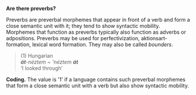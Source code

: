 **Are there preverbs?**

Preverbs are preverbal morphemes that appear in front of a verb and form a close semantic unit with it; they tend to show syntactic mobility. Morphemes that function as preverbs typically also function as adverbs or adpositions. Preverbs may be used for perfectivization, aktionsart-formation, lexical word formation. They may also be called *bounders*. 

>(1) Hungarian<br/>
>***át**-néztem ~ 'néztem **át***<br/> 
>‘I looked through’

**Coding.** The value is '1' if a language contains such preverbal morphemes that form a close semantic unit with a verb but also show syntactic mobility. 
